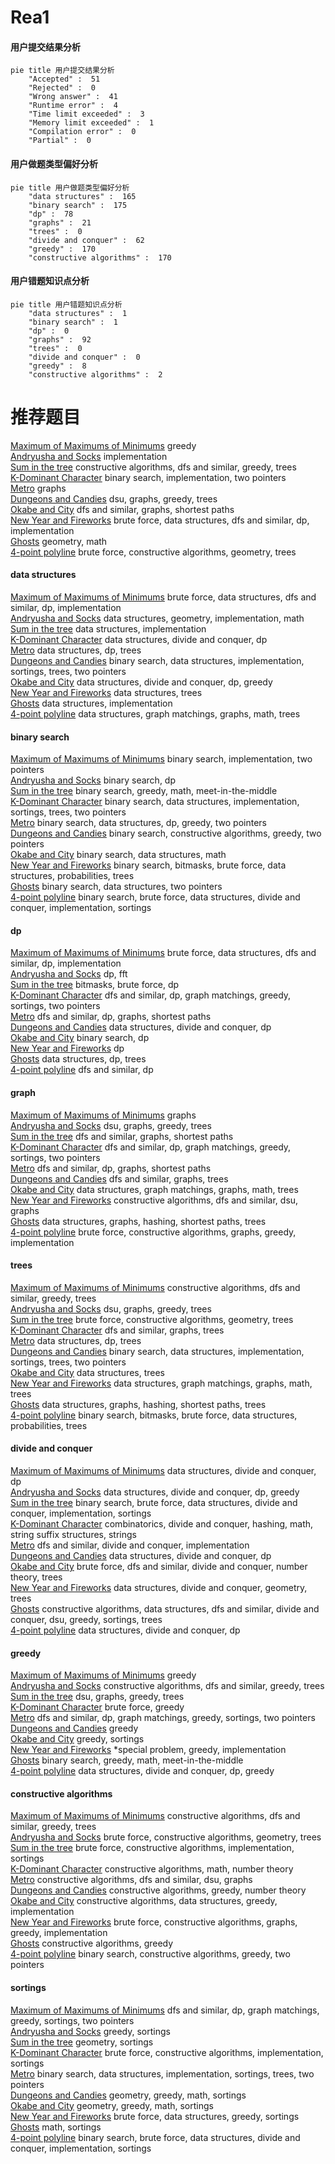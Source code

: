 # Rea1
<!-- tabs:start -->
#### **用户提交结果分析**

```mermaid
pie title 用户提交结果分析
    "Accepted" :  51
    "Rejected" :  0
    "Wrong answer" :  41
    "Runtime error" :  4
    "Time limit exceeded" :  3
    "Memory limit exceeded" :  1
    "Compilation error" :  0
    "Partial" :  0
```
#### **用户做题类型偏好分析**

```mermaid
pie title 用户做题类型偏好分析
    "data structures" :  165
    "binary search" :  175
    "dp" :  78
    "graphs" :  21
    "trees" :  0
    "divide and conquer" :  62
    "greedy" :  170
    "constructive algorithms" :  170
```
#### **用户错题知识点分析**

```mermaid
pie title 用户错题知识点分析
    "data structures" :  1
    "binary search" :  1
    "dp" :  0
    "graphs" :  92
    "trees" :  0
    "divide and conquer" :  0
    "greedy" :  8
    "constructive algorithms" :  2
```
<!-- tabs:end -->
# 推荐题目
[Maximum of Maximums of Minimums](https://codeforces.com/contest/872/problem/B)		greedy		  
[Andryusha and Socks](https://codeforces.com/contest/782/problem/A)		implementation		  
[Sum in the tree](https://codeforces.com/contest/1099/problem/D)		constructive algorithms,
                        dfs and similar,
                        greedy,
                        trees		  
[K-Dominant Character](http://codeforces.com/problemset/problem/888/C)		binary search,
                        implementation,
                        two pointers		  
[Metro](http://codeforces.com/problemset/problem/1055/A)		graphs		  
[Dungeons and Candies](http://codeforces.com/problemset/problem/436/C)		dsu,
                        graphs,
                        greedy,
                        trees		  
[Okabe and City](http://codeforces.com/problemset/problem/821/D)		dfs and similar,
                        graphs,
                        shortest paths		  
[New Year and Fireworks](http://codeforces.com/problemset/problem/750/D)		brute force,
                        data structures,
                        dfs and similar,
                        dp,
                        implementation		  
[Ghosts](http://codeforces.com/problemset/problem/975/D)		geometry,
                        math		  
[4-point polyline](http://codeforces.com/problemset/problem/452/B)		brute force,
                        constructive algorithms,
                        geometry,
                        trees		  
<!-- tabs:start -->
#### **data structures**
[Maximum of Maximums of Minimums](http://codeforces.com/problemset/problem/750/D)		brute force,
                        data structures,
                        dfs and similar,
                        dp,
                        implementation		  
[Andryusha and Socks](http://codeforces.com/problemset/problem/1163/C2)		data structures,
                        geometry,
                        implementation,
                        math		  
[Sum in the tree](https://codeforces.com/contest/1180/problem/C)		data structures,
                        implementation		  
[K-Dominant Character](http://codeforces.com/problemset/problem/321/E)		data structures,
                        divide and conquer,
                        dp		  
[Metro](https://codeforces.com/contest/1084/problem/D)		data structures,
                        dp,
                        trees		  
[Dungeons and Candies](http://codeforces.com/problemset/problem/1181/D)		binary search,
                        data structures,
                        implementation,
                        sortings,
                        trees,
                        two pointers		  
[Okabe and City](http://codeforces.com/problemset/problem/1400/E)		data structures,
                        divide and conquer,
                        dp,
                        greedy		  
[New Year and Fireworks](http://codeforces.com/problemset/problem/893/F)		data structures,
                        trees		  
[Ghosts](http://codeforces.com/problemset/problem/1234/B2)		data structures,
                        implementation		  
[4-point polyline](http://codeforces.com/problemset/problem/1284/F)		data structures,
                        graph matchings,
                        graphs,
                        math,
                        trees		  
#### **binary search**
[Maximum of Maximums of Minimums](http://codeforces.com/problemset/problem/888/C)		binary search,
                        implementation,
                        two pointers		  
[Andryusha and Socks](http://codeforces.com/problemset/problem/721/E)		binary search,
                        dp		  
[Sum in the tree](http://codeforces.com/problemset/problem/1249/C2)		binary search,
                        greedy,
                        math,
                        meet-in-the-middle		  
[K-Dominant Character](http://codeforces.com/problemset/problem/1181/D)		binary search,
                        data structures,
                        implementation,
                        sortings,
                        trees,
                        two pointers		  
[Metro](http://codeforces.com/problemset/problem/1492/C)		binary search,
                        data structures,
                        dp,
                        greedy,
                        two pointers		  
[Dungeons and Candies](http://codeforces.com/problemset/problem/1463/D)		binary search,
                        constructive algorithms,
                        greedy,
                        two pointers		  
[Okabe and City](http://codeforces.com/problemset/problem/1490/G)		binary search,
                        data structures,
                        math		  
[New Year and Fireworks](http://codeforces.com/problemset/problem/1479/D)		binary search,
                        bitmasks,
                        brute force,
                        data structures,
                        probabilities,
                        trees		  
[Ghosts](http://codeforces.com/problemset/problem/1436/E)		binary search,
                        data structures,
                        two pointers		  
[4-point polyline](http://codeforces.com/problemset/problem/1461/D)		binary search,
                        brute force,
                        data structures,
                        divide and conquer,
                        implementation,
                        sortings		  
#### **dp**
[Maximum of Maximums of Minimums](http://codeforces.com/problemset/problem/750/D)		brute force,
                        data structures,
                        dfs and similar,
                        dp,
                        implementation		  
[Andryusha and Socks](http://codeforces.com/problemset/problem/300/D)		dp,
                        fft		  
[Sum in the tree](http://codeforces.com/problemset/problem/1342/F)		bitmasks,
                        brute force,
                        dp		  
[K-Dominant Character](http://codeforces.com/problemset/problem/489/B)		dfs and similar,
                        dp,
                        graph matchings,
                        greedy,
                        sortings,
                        two pointers		  
[Metro](http://codeforces.com/problemset/problem/507/E)		dfs and similar,
                        dp,
                        graphs,
                        shortest paths		  
[Dungeons and Candies](http://codeforces.com/problemset/problem/321/E)		data structures,
                        divide and conquer,
                        dp		  
[Okabe and City](http://codeforces.com/problemset/problem/721/E)		binary search,
                        dp		  
[New Year and Fireworks](http://codeforces.com/problemset/problem/273/D)		dp		  
[Ghosts](https://codeforces.com/contest/1084/problem/D)		data structures,
                        dp,
                        trees		  
[4-point polyline](http://codeforces.com/problemset/problem/208/B)		dfs and similar,
                        dp		  
#### **graph**
[Maximum of Maximums of Minimums](http://codeforces.com/problemset/problem/1055/A)		graphs		  
[Andryusha and Socks](http://codeforces.com/problemset/problem/436/C)		dsu,
                        graphs,
                        greedy,
                        trees		  
[Sum in the tree](http://codeforces.com/problemset/problem/821/D)		dfs and similar,
                        graphs,
                        shortest paths		  
[K-Dominant Character](http://codeforces.com/problemset/problem/489/B)		dfs and similar,
                        dp,
                        graph matchings,
                        greedy,
                        sortings,
                        two pointers		  
[Metro](http://codeforces.com/problemset/problem/507/E)		dfs and similar,
                        dp,
                        graphs,
                        shortest paths		  
[Dungeons and Candies](http://codeforces.com/problemset/problem/580/C)		dfs and similar,
                        graphs,
                        trees		  
[Okabe and City](http://codeforces.com/problemset/problem/1284/F)		data structures,
                        graph matchings,
                        graphs,
                        math,
                        trees		  
[New Year and Fireworks](https://codeforces.com/contest/1345/problem/D)		constructive algorithms,
                        dfs and similar,
                        dsu,
                        graphs		  
[Ghosts](http://codeforces.com/problemset/problem/763/D)		data structures,
                        graphs,
                        hashing,
                        shortest paths,
                        trees		  
[4-point polyline](http://codeforces.com/problemset/problem/1481/D)		brute force,
                        constructive algorithms,
                        graphs,
                        greedy,
                        implementation		  
#### **trees**
[Maximum of Maximums of Minimums](https://codeforces.com/contest/1099/problem/D)		constructive algorithms,
                        dfs and similar,
                        greedy,
                        trees		  
[Andryusha and Socks](http://codeforces.com/problemset/problem/436/C)		dsu,
                        graphs,
                        greedy,
                        trees		  
[Sum in the tree](http://codeforces.com/problemset/problem/452/B)		brute force,
                        constructive algorithms,
                        geometry,
                        trees		  
[K-Dominant Character](http://codeforces.com/problemset/problem/580/C)		dfs and similar,
                        graphs,
                        trees		  
[Metro](https://codeforces.com/contest/1084/problem/D)		data structures,
                        dp,
                        trees		  
[Dungeons and Candies](http://codeforces.com/problemset/problem/1181/D)		binary search,
                        data structures,
                        implementation,
                        sortings,
                        trees,
                        two pointers		  
[Okabe and City](http://codeforces.com/problemset/problem/893/F)		data structures,
                        trees		  
[New Year and Fireworks](http://codeforces.com/problemset/problem/1284/F)		data structures,
                        graph matchings,
                        graphs,
                        math,
                        trees		  
[Ghosts](http://codeforces.com/problemset/problem/763/D)		data structures,
                        graphs,
                        hashing,
                        shortest paths,
                        trees		  
[4-point polyline](http://codeforces.com/problemset/problem/1479/D)		binary search,
                        bitmasks,
                        brute force,
                        data structures,
                        probabilities,
                        trees		  
#### **divide and conquer**
[Maximum of Maximums of Minimums](http://codeforces.com/problemset/problem/321/E)		data structures,
                        divide and conquer,
                        dp		  
[Andryusha and Socks](http://codeforces.com/problemset/problem/1400/E)		data structures,
                        divide and conquer,
                        dp,
                        greedy		  
[Sum in the tree](http://codeforces.com/problemset/problem/1461/D)		binary search,
                        brute force,
                        data structures,
                        divide and conquer,
                        implementation,
                        sortings		  
[K-Dominant Character](http://codeforces.com/problemset/problem/1466/G)		combinatorics,
                        divide and conquer,
                        hashing,
                        math,
                        string suffix structures,
                        strings		  
[Metro](http://codeforces.com/problemset/problem/1490/D)		dfs and similar,
                        divide and conquer,
                        implementation		  
[Dungeons and Candies](https://codeforces.com/contest/1483/problem/C)		data structures,
                        divide and conquer,
                        dp		  
[Okabe and City](http://codeforces.com/problemset/problem/1491/E)		brute force,
                        dfs and similar,
                        divide and conquer,
                        number theory,
                        trees		  
[New Year and Fireworks](http://codeforces.com/problemset/problem/1303/G)		data structures,
                        divide and conquer,
                        geometry,
                        trees		  
[Ghosts](http://codeforces.com/problemset/problem/1494/D)		constructive algorithms,
                        data structures,
                        dfs and similar,
                        divide and conquer,
                        dsu,
                        greedy,
                        sortings,
                        trees		  
[4-point polyline](http://codeforces.com/problemset/problem/1482/E)		data structures,
                        divide and conquer,
                        dp		  
#### **greedy**
[Maximum of Maximums of Minimums](https://codeforces.com/contest/872/problem/B)		greedy		  
[Andryusha and Socks](https://codeforces.com/contest/1099/problem/D)		constructive algorithms,
                        dfs and similar,
                        greedy,
                        trees		  
[Sum in the tree](http://codeforces.com/problemset/problem/436/C)		dsu,
                        graphs,
                        greedy,
                        trees		  
[K-Dominant Character](http://codeforces.com/problemset/problem/23/A)		brute force,
                        greedy		  
[Metro](http://codeforces.com/problemset/problem/489/B)		dfs and similar,
                        dp,
                        graph matchings,
                        greedy,
                        sortings,
                        two pointers		  
[Dungeons and Candies](http://codeforces.com/problemset/problem/216/C)		greedy		  
[Okabe and City](http://codeforces.com/problemset/problem/1102/B)		greedy,
                        sortings		  
[New Year and Fireworks](http://codeforces.com/problemset/problem/158/B)		*special problem,
                        greedy,
                        implementation		  
[Ghosts](http://codeforces.com/problemset/problem/1249/C2)		binary search,
                        greedy,
                        math,
                        meet-in-the-middle		  
[4-point polyline](http://codeforces.com/problemset/problem/1400/E)		data structures,
                        divide and conquer,
                        dp,
                        greedy		  
#### **constructive algorithms**
[Maximum of Maximums of Minimums](https://codeforces.com/contest/1099/problem/D)		constructive algorithms,
                        dfs and similar,
                        greedy,
                        trees		  
[Andryusha and Socks](http://codeforces.com/problemset/problem/452/B)		brute force,
                        constructive algorithms,
                        geometry,
                        trees		  
[Sum in the tree](http://codeforces.com/problemset/problem/1374/F)		brute force,
                        constructive algorithms,
                        implementation,
                        sortings		  
[K-Dominant Character](http://codeforces.com/problemset/problem/1166/B)		constructive algorithms,
                        math,
                        number theory		  
[Metro](https://codeforces.com/contest/1345/problem/D)		constructive algorithms,
                        dfs and similar,
                        dsu,
                        graphs		  
[Dungeons and Candies](http://codeforces.com/problemset/problem/1325/A)		constructive algorithms,
                        greedy,
                        number theory		  
[Okabe and City](http://codeforces.com/problemset/problem/1358/E)		constructive algorithms,
                        data structures,
                        greedy,
                        implementation		  
[New Year and Fireworks](http://codeforces.com/problemset/problem/1481/D)		brute force,
                        constructive algorithms,
                        graphs,
                        greedy,
                        implementation		  
[Ghosts](http://codeforces.com/problemset/problem/1493/A)		constructive algorithms,
                        greedy		  
[4-point polyline](http://codeforces.com/problemset/problem/1463/D)		binary search,
                        constructive algorithms,
                        greedy,
                        two pointers		  
#### **sortings**
[Maximum of Maximums of Minimums](http://codeforces.com/problemset/problem/489/B)		dfs and similar,
                        dp,
                        graph matchings,
                        greedy,
                        sortings,
                        two pointers		  
[Andryusha and Socks](http://codeforces.com/problemset/problem/1102/B)		greedy,
                        sortings		  
[Sum in the tree](http://codeforces.com/problemset/problem/593/B)		geometry,
                        sortings		  
[K-Dominant Character](http://codeforces.com/problemset/problem/1374/F)		brute force,
                        constructive algorithms,
                        implementation,
                        sortings		  
[Metro](http://codeforces.com/problemset/problem/1181/D)		binary search,
                        data structures,
                        implementation,
                        sortings,
                        trees,
                        two pointers		  
[Dungeons and Candies](https://codeforces.com/contest/1496/problem/C)		geometry,
                        greedy,
                        math,
                        sortings		  
[Okabe and City](http://codeforces.com/problemset/problem/1495/A)		geometry,
                        greedy,
                        math,
                        sortings		  
[New Year and Fireworks](http://codeforces.com/problemset/problem/1497/A)		brute force,
                        data structures,
                        greedy,
                        sortings		  
[Ghosts](http://codeforces.com/problemset/problem/1427/A)		math,
                        sortings		  
[4-point polyline](http://codeforces.com/problemset/problem/1461/D)		binary search,
                        brute force,
                        data structures,
                        divide and conquer,
                        implementation,
                        sortings		  
<!-- tabs:end -->
